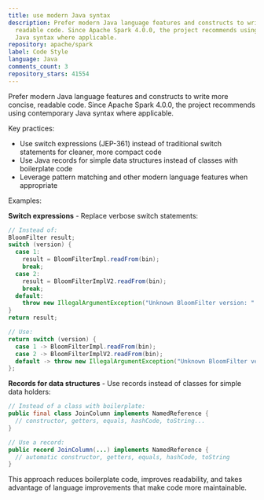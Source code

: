 ```yaml
---
title: use modern Java syntax
description: Prefer modern Java language features and constructs to write more concise,
  readable code. Since Apache Spark 4.0.0, the project recommends using contemporary
  Java syntax where applicable.
repository: apache/spark
label: Code Style
language: Java
comments_count: 3
repository_stars: 41554
---
```


Prefer modern Java language features and constructs to write more concise, readable code. Since Apache Spark 4.0.0, the project recommends using contemporary Java syntax where applicable.

Key practices:
- Use switch expressions (JEP-361) instead of traditional switch statements for cleaner, more compact code
- Use Java records for simple data structures instead of classes with boilerplate code
- Leverage pattern matching and other modern language features when appropriate

Examples:

**Switch expressions** - Replace verbose switch statements:
```java
// Instead of:
BloomFilter result;
switch (version) {
  case 1:
    result = BloomFilterImpl.readFrom(bin);
    break;
  case 2:
    result = BloomFilterImplV2.readFrom(bin);
    break;
  default:
    throw new IllegalArgumentException("Unknown BloomFilter version: " + version);
}
return result;

// Use:
return switch (version) {
  case 1 -> BloomFilterImpl.readFrom(bin);
  case 2 -> BloomFilterImplV2.readFrom(bin);
  default -> throw new IllegalArgumentException("Unknown BloomFilter version: " + version);
};
```

**Records for data structures** - Use records instead of classes for simple data holders:
```java
// Instead of a class with boilerplate:
public final class JoinColumn implements NamedReference {
  // constructor, getters, equals, hashCode, toString...
}

// Use a record:
public record JoinColumn(...) implements NamedReference {
  // automatic constructor, getters, equals, hashCode, toString
}
```

This approach reduces boilerplate code, improves readability, and takes advantage of language improvements that make code more maintainable.